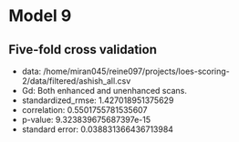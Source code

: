 # Model 9
## Five-fold cross validation
* data: /home/miran045/reine097/projects/loes-scoring-2/data/filtered/ashish_all.csv
* Gd: Both enhanced and unenhanced scans.
* standardized_rmse: 1.427018951375629
* correlation:    0.5501755781535607
* p-value:        9.323839675687397e-15
* standard error: 0.038831366436713984
